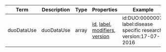 |Term | Description | Type | Properties | Example | Enum|
| ---| ---| ---| ---| ---| --- |
| duoDataUse | duoDataUse | array | [id](./id.md), [label](./label.md), [modifiers](./modifiers.md), [version](./version.md) | id:DUO:0000007, label:disease specific research, version:17-07-2016 | NA|
